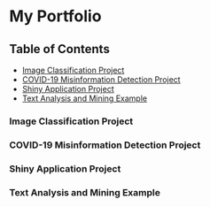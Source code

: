 # My Portfolio

## Table of Contents

- [Image Classification Project](https://github.com/joshapeterson/My-Portfolio/tree/main/image-classification-project)
- [COVID-19 Misinformation Detection Project](https://github.com/joshapeterson/My-Portfolio/tree/main/misinformation-detection-project)
- [Shiny Application Project](https://github.com/joshapeterson/My-Portfolio/tree/main/shiny-application-project)
- [Text Analysis and Mining Example](https://github.com/joshapeterson/My-Portfolio/tree/main/text-mining-and-analysis-example)

### Image Classification Project

### COVID-19 Misinformation Detection Project

### Shiny Application Project

### Text Analysis and Mining Example
